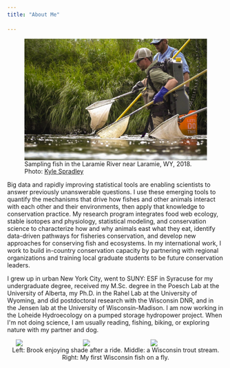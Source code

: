 ```yaml
---
title: "About Me"

---
```


<figure>
  <img src="bmm_efishing.jpeg" 
       alt="bmm-efishing" 
       width="800"
       style="vertical-align: middle; padding: 0px 20px 0px 0px"/>
  <figcaption>
  Sampling fish in the Laramie River near Laramie, WY, 2018. Photo: <a href="https://www.kspradleyphoto.com/">Kyle Spradley</a>
  </figcaption>
</figure>

Big data and rapidly improving statistical tools are enabling scientists to answer previously unanswerable questions. I use these emerging tools to quantify the mechanisms that drive how fishes and other animals interact with each other and their environments, then apply that knowledge to conservation practice. My research program integrates food web ecology, stable isotopes and physiology, statistical modeling, and conservation science to characterize how and why animals east what they eat, identify data-driven pathways for fisheries conservation, and develop new approaches for conserving fish and ecosystems. In my international work, I work to build in-country conservation capacity by partnering with regional organizations and training local graduate students to be future conservation leaders.  

I grew up in urban New York City, went to SUNY: ESF in Syracuse for my undergraduate degree, received my M.Sc. degree in the Poesch Lab at the University of Alberta, my Ph.D. in the Rahel Lab at the University of Wyoming, and did postdoctoral research with the Wisconsin DNR, and in the Jensen lab at the University of Wisconsin-Madison. I am now working in the Loheide Hydroecology on a pumped storage hydropower project. When I'm not doing science, I am usually reading, fishing, biking, or exploring nature with my partner and dog. 
       
<img src="https://live.staticflickr.com/65535/52132847594_e3fcf4f2a7_h.jpg"
    style="float: left; width: 30%; margin-left: 4%; margin-right: 1%; margin-bottom: 0em;">
<img src="https://live.staticflickr.com/65535/52132627573_050062b10e_b.jpg"
    style="float: left; width: 30%; margin-right: 1%; margin-bottom: 0em;">
<img src="https://live.staticflickr.com/65535/52132847194_b842023fc4_b.jpg"
    style="float: left; width: 30%; margin-right: 1%; margin-bottom: 0em;">
<p style="clear: both;">
<p style="text-align: center">Left: Brook enjoying shade after a ride. Middle: a Wisconsin trout stream. Right: My first Wisconsin fish on a fly.</p>

<br>
